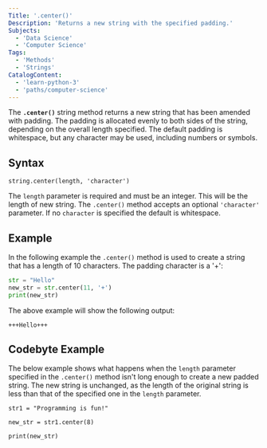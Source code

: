 ```yaml
---
Title: '.center()'
Description: 'Returns a new string with the specified padding.'
Subjects:
  - 'Data Science'
  - 'Computer Science'
Tags:
  - 'Methods'
  - 'Strings'
CatalogContent:
  - 'learn-python-3'
  - 'paths/computer-science'
---
```


The **`.center()`** string method returns a new string that has been amended with padding. The padding is allocated evenly to both sides of the string, depending on the overall length specified. The default padding is whitespace, but any character may be used, including numbers or symbols.

## Syntax

```pseudo
string.center(length, 'character')
```

The `length` parameter is required and must be an integer. This will be the length of new string.
The `.center()` method accepts an optional `'character'` parameter. If no `character` is specified the default is whitespace.

## Example

In the following example the `.center()` method is used to create a string that has a length of 10 characters. The padding character is a '+':

```python
str = "Hello"
new_str = str.center(11, '+')
print(new_str)
```

The above example will show the following output:

```shell
+++Hello+++
```

## Codebyte Example

The below example shows what happens when the `length` parameter specified in the `.center()` method isn't long enough to create a new padded string. The new string is unchanged, as the length of the original string is less than that of the specified one in the `length` parameter.

```codebyte/python
str1 = "Programming is fun!"

new_str = str1.center(8)

print(new_str)
```
